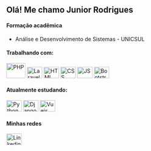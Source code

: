 ## Olá! Me chamo Junior Rodrigues

#### Formação acadêmica

* Análise e Desenvolvimento de Sistemas - UNICSUL

#### Trabalhando com:
<div>
<img src="https://icongr.am/devicon/php-original.svg?size=120&color=currentColor" alt="PHP" height="40" width="50">
<img src="https://icongr.am/devicon/laravel-plain.svg?size=120&color=f74408" alt="Laravel" height="30" width="40">
<img src="https://icongr.am/devicon/html5-original.svg?size=120&color=f74408" alt="HTML" height="30" width="40">
<img src="https://icongr.am/devicon/css3-original.svg?size=120&color=f74408" alt="CSS" height="30" width="40">
<img src="https://icongr.am/devicon/javascript-original.svg?size=120&color=f74408" alt="JS" height="30" width="40">
<img src="https://icongr.am/devicon/bootstrap-plain.svg?size=120&color=5642eb" alt="Bootstrap" height="30" width="40">
</div>

#### Atualmente estudando:
<div>
<img src="https://icongr.am/devicon/python-original.svg?size=120&color=5642eb" alt="Python" height="30" width="40">
<img src="https://icongr.am/devicon/django-original.svg?size=120&color=5642eb" alt="Django" height="30" width="40">
<img src="https://icongr.am/devicon/vuejs-original.svg?size=120&color=5642eb" alt="Vuejs" height="30" width="40">
</div>

#### Minhas redes
<a href="https://www.linkedin.com/in/valdemirrodriguesazevedojunior/" target="_blank">
<img src="https://icongr.am/devicon/linkedin-original.svg?size=128&color=currentColor" alt="Linkedin" height="30" width="40">
</a>
